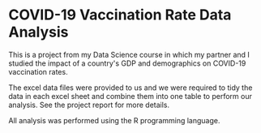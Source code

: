 # COVID-19 Vaccination Rate Data Analysis

This is a project from my Data Science course in which my partner and I studied the impact of a country's GDP and demographics on COVID-19 vaccination rates.

The excel data files were provided to us and we were required to tidy the data in each excel sheet and combine them into one table to perform our analysis. See the project report for more details.

All analysis was performed using the R programming language.
